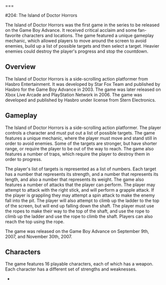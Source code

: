
===

#204: The Island of Doctor Horrors

The Island of Doctor Horrors was the first game in the series to be released on the Game Boy Advance. It received critical acclaim and some fan-favorite characters and locations. The game featured a unique gameplay mechanic, which allowed players to move around the screen to avoid enemies, build up a list of possible targets and then select a target. Heavier enemies could destroy the player's progress and stop the countdown.

## Overview

The Island of Doctor Horrors is a side-scrolling action platformer from Hasbro Entertainment. It was developed by Star Fox Team and published by Hasbro for the Game Boy Advance in 2003. The game was later released on Xbox Live Arcade and PlayStation Network in 2006. The game was developed and published by Hasbro under license from Stern Electronics.

## Gameplay

The Island of Doctor Horrors is a side-scrolling action platformer. The player controls a character and must put out a list of possible targets. The game features a unique mechanic, where the player must move and stand still in order to avoid enemies. Some of the targets are stronger, but have shorter range, or require the player to be out of the way to reach. The game also features a number of traps, which require the player to destroy them in order to progress.

The player's list of targets is represented as a list of numbers. Each target has a number that represents its strength, and a number that represents its length, and also a number that represents its weight. The game also features a number of attacks that the player can perform. The player may attempt to attack with the right stick, and will perform a grapple attack. If the player is grappling they may attempt a spin attack to make the enemy fall into the pit. The player will also attempt to climb up the ladder to the top of the screen, but will end up falling down the shaft. The player must use the ropes to make their way to the top of the shaft, and use the rope to climb up the ladder and use the rope to climb the shaft. Players can also reach the top using the rope.

The game was released on the Game Boy Advance on September 9th, 2007, and November 30th, 2007.

## Characters

The game features 16 playable characters, each of which has a weapon. Each character has a different set of strengths and weaknesses.

*
